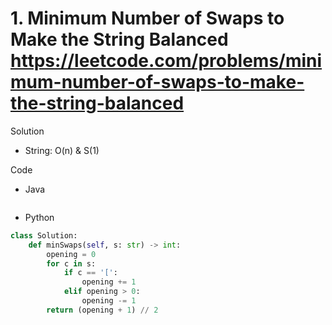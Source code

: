 # 1. Minimum Number of Swaps to Make the String Balanced https://leetcode.com/problems/minimum-number-of-swaps-to-make-the-string-balanced

Solution

- String: O(n) & S(1)

Code

- Java

```java

```

- Python

```python
class Solution:
    def minSwaps(self, s: str) -> int:
        opening = 0
        for c in s:
            if c == '[':
                opening += 1
            elif opening > 0:
                opening -= 1
        return (opening + 1) // 2
```

